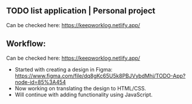 ## TODO list application | Personal project

Can be checked here: https://keepworklog.netlify.app/

## Workflow:

Can be checked here: https://keepworklog.netlify.app/

- Started with creating a design in Figma: https://www.figma.com/file/dq8gKc65U5k8PBJVybdMhj/TODO-App?node-id=85%3A454
- Now working on translating the design to HTML/CSS.
- Will continue with adding functionality using JavaScript.
